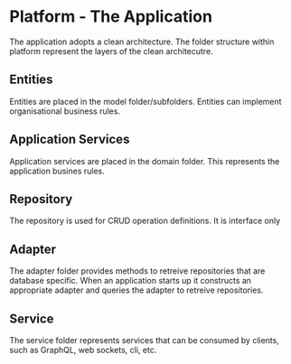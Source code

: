 Platform - The Application
=================================
The application adopts a clean architecture. The folder structure within platform 
represent the layers of the clean architecutre. 

Entities
------------
Entities are placed in the model folder/subfolders. Entities can implement organisational
business rules. 

Application Services
--------------------------
Application services are placed in the domain folder. This represents the application 
busines rules.

Repository
------------
The repository is used for CRUD operation definitions. It is interface only

Adapter 
---------
The adapter folder provides methods to retreive repositories that are database specific.
When an application starts up it constructs an appropriate adapter and queries the 
adapter to retreive repositories.

Service
---------
The service folder represents services that can be consumed by clients, such as GraphQL,
web sockets, cli, etc.


